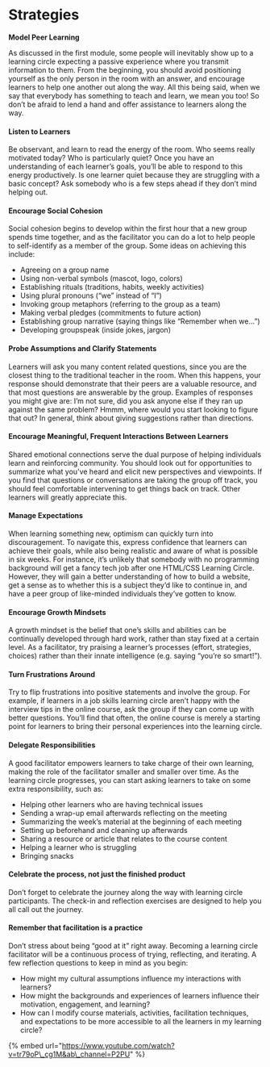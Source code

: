 # Strategies

**Model Peer Learning**

As discussed in the first module, some people will inevitably show up to a learning circle expecting a passive experience where you transmit information to them. From the beginning, you should avoid positioning yourself as the only person in the room with an answer, and encourage learners to help one another out along the way. All this being said, when we say that everybody has something to teach and learn, we mean you too! So don’t be afraid to lend a hand and offer assistance to learners along the way.

#### Listen to Learners <a id="listen-to-learners"></a>

Be observant, and learn to read the energy of the room. Who seems really motivated today? Who is particularly quiet? Once you have an understanding of each learner’s goals, you’ll be able to respond to this energy productively. Is one learner quiet because they are struggling with a basic concept? Ask somebody who is a few steps ahead if they don’t mind helping out.

#### Encourage Social Cohesion <a id="encourage-social-cohesion"></a>

Social cohesion begins to develop within the first hour that a new group spends time together, and as the facilitator you can do a lot to help people to self-identify as a member of the group. Some ideas on achieving this include:

* Agreeing on a group name
* Using non-verbal symbols \(mascot, logo, colors\)
* Establishing rituals \(traditions, habits, weekly activities\)
* Using plural pronouns \(“we” instead of “I”\)
* Invoking group metaphors \(referring to the group as a team\)
* Making verbal pledges \(commitments to future action\)
* Establishing group narrative \(saying things like “Remember when we…”\)
* Developing groupspeak \(inside jokes, jargon\)

#### Probe Assumptions and Clarify Statements <a id="probe-assumptions-and-clarify-statements"></a>

Learners will ask you many content related questions, since you are the closest thing to the traditional teacher in the room. When this happens, your response should demonstrate that their peers are a valuable resource, and that most questions are answerable by the group. Examples of responses you might give are: I’m not sure, did you ask anyone else if they ran up against the same problem? Hmmm, where would you start looking to figure that out? In general, think about giving suggestions rather than directions.

#### Encourage Meaningful, Frequent Interactions Between Learners <a id="encourage-meaningful-frequent-interactions-between-learners"></a>

Shared emotional connections serve the dual purpose of helping individuals learn and reinforcing community. You should look out for opportunities to summarize what you’ve heard and elicit new perspectives and viewpoints. If you find that questions or conversations are taking the group off track, you should feel comfortable intervening to get things back on track. Other learners will greatly appreciate this.

#### Manage Expectations <a id="manage-expectations"></a>

When learning something new, optimism can quickly turn into discouragement. To navigate this, express confidence that learners can achieve their goals, while also being realistic and aware of what is possible in six weeks. For instance, it’s unlikely that somebody with no programming background will get a fancy tech job after one HTML/CSS Learning Circle. However, they will gain a better understanding of how to build a website, get a sense as to whether this is a subject they’d like to continue in, and have a peer group of like-minded individuals they’ve gotten to know.

#### Encourage Growth Mindsets <a id="encourage-growth-mindsets"></a>

A growth mindset is the belief that one’s skills and abilities can be continually developed through hard work, rather than stay fixed at a certain level. As a facilitator, try praising a learner’s processes \(effort, strategies, choices\) rather than their innate intelligence \(e.g. saying “you’re so smart!”\).

#### Turn Frustrations Around <a id="turn-frustrations-around"></a>

Try to flip frustrations into positive statements and involve the group. For example, if learners in a job skills learning circle aren’t happy with the interview tips in the online course, ask the group if they can come up with better questions. You’ll find that often, the online course is merely a starting point for learners to bring their personal experiences into the learning circle.

#### Delegate Responsibilities <a id="delegate-responsibilities"></a>

A good facilitator empowers learners to take charge of their own learning, making the role of the facilitator smaller and smaller over time. As the learning circle progresses, you can start asking learners to take on some extra responsibility, such as:

* Helping other learners who are having technical issues
* Sending a wrap-up email afterwards reflecting on the meeting
* Summarizing the week’s material at the beginning of each meeting
* Setting up beforehand and cleaning up afterwards
* Sharing a resource or article that relates to the course content
* Helping a learner who is struggling
* Bringing snacks

#### Celebrate the process, not just the finished product <a id="celebrate-the-process-not-just-the-finished-product"></a>

Don’t forget to celebrate the journey along the way with learning circle participants. The check-in and reflection exercises are designed to help you all call out the journey.

#### Remember that facilitation is a practice <a id="remember-that-facilitation-is-a-practice"></a>

Don’t stress about being “good at it” right away. Becoming a learning circle facilitator will be a continuous process of trying, reflecting, and iterating. A few reflection questions to keep in mind as you begin:

* How might my cultural assumptions influence my interactions with learners?
* How might the backgrounds and experiences of learners influence their motivation, engagement, and learning?
* How can I modify course materials, activities, facilitation techniques, and expectations to be more accessible to all the learners in my learning circle?

>

{% embed url="https://www.youtube.com/watch?v=tr79oP\_cg1M&ab\_channel=P2PU" %}

